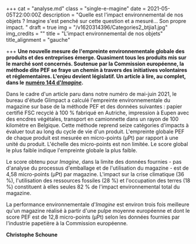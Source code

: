 +++
cat = "analyse.md"
class = "single-e-magine"
date = 2021-05-05T22:00:00Z
description = "Quelle est l'impact environnemental de nos objets ? Imagine s'est penché sur cette question et a mesuré... Son propre impact. "
draft = true
img = "/v1620314396/Categories2_btjia1.jpg"
img_credits = ""
title = "L'impact environnemental de nos objets"
title_alignment = "gauche"

+++
**Une nouvelle mesure de l'empreinte environnementale globale des produits et des entreprises émerge. Quasiment tous les produits mis sur le marché sont concernés. Soutenue par la Commission européenne, la méthode dite PEF se fraye un chemin à travers des initiatives volontaires et réglementaires. L'enjeu devient législatif. Un article à lire, au complet, dans le** [**numéro 144 d'_Imagine_**](https://kiosque.imagine-magazine.com/)**.** 

Dans le cadre d'un article paru dans notre numéro de mai-juin 2021, le bureau d'étude Glimpact a calculé l'empreinte environnementale du magazine sur base de la méthode PEF et des données suivantes : papier certifié FSC recyclé à 100 % fabriqué en Autriche, impression à Eupen avec des encdres végétales, transport en camionnette dans un rayon de 100 kilomètre en Belgique. Cette méthode reprend seize catégories d'impacts à évaluer tout au long du cycle de vie d'un produit. L'empreinte globale PEF de chaque produit est mesurée en micro-points (µPt) par rapport à une unité du produit. L'échelle des micro-points est non limitée. Le score global le plus faible indique l'empreinte globale la plus faible. 

Le score obtenu pour _Imagine_, dans la limite des données fournies - pas d'analyse du processus d'emballage et de l'utilisation du magazine - est de 4,58 micro-points (µPt) par magazine. L'impact sur la crise climatique (36 %), l'utilisation des ressources fossiles (28 %) et l'occupation des terres (18 %) constituent à elles seules 82 % de l'impact environnemental total du magazine. 

La performance environnementale d'_Imagine_ est environ trois fois meilleure qu'un magazine réalisé à partir d'une pulpe moyenne européenne et dont le score PEF est de 12,8 micro-points (µPt) selon les données fournies par l'industrie papetière à la Commission européenne. 

**Christophe Schoune**